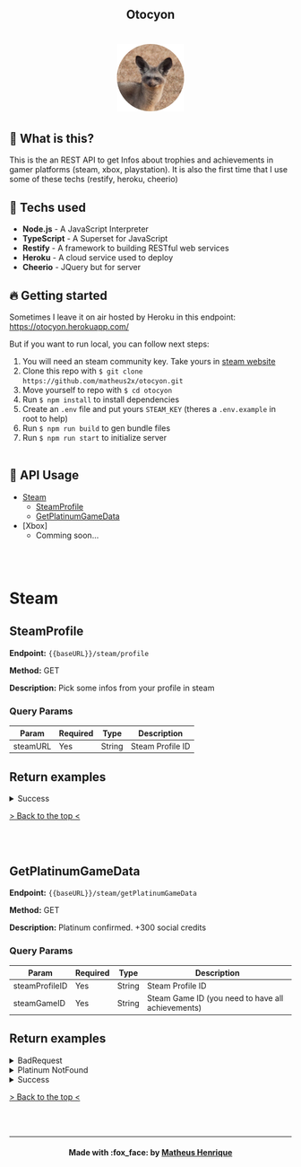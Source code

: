 <div id='top-document'/>


<p align="center">

  <h2 align="center">Otocyon</h2>
	<h1 align="center"><img src="./.github/otocyon-pic.png" alt="Otocyon megalotis" width="120"></h1>
</p>

## :thinking: What is this?

This is the an REST API to get Infos about trophies and achievements in gamer platforms (steam, xbox, playstation). It is also the first time that I use some of these techs (restify, heroku, cheerio)

## :rocket: Techs used

- **Node.js** - A JavaScript Interpreter
- **TypeScript** - A Superset for JavaScript
- **Restify** - A framework to building RESTful web services
- **Heroku** - A cloud service used to deploy
- **Cheerio** - JQuery but for server


## :fire: Getting started
Sometimes I leave it on air hosted by Heroku in this endpoint: https://otocyon.herokuapp.com/

But if you want to run local, you can follow next steps:<br>

1. You will need an steam community key. Take yours in [steam website](https://steamcommunity.com/dev/apikey)
2. Clone this repo with `$ git clone https://github.com/matheus2x/otocyon.git`
3. Move yourself to repo with `$ cd otocyon`
4. Run `$ npm install` to install dependencies
5. Create an `.env` file and put yours `STEAM_KEY` (theres a `.env.example` in root to help)
6. Run `$ npm run build` to gen bundle files
7. Run `$ npm run start` to initialize server
<br><br>

## :orange_book: API Usage

* [Steam](#steam)
	* [SteamProfile](#2)
	* [GetPlatinumGameData](#3)
* [Xbox]
	* Comming soon...


<br><br>

<div id='steam' />

# Steam


<div id='2' />


## SteamProfile
**Endpoint:** `{{baseURL}}/steam/profile`

**Method:** GET

**Description:** Pick some infos from your profile in steam

### Query Params
Param|Required|Type|Description
---|---|---|---
steamURL|Yes|String|Steam Profile ID



## Return examples
<details>
<summary>Success</summary>



**Status:** OK - **Code:** 200


```
 {
    "avatarImg": "https://steamcdn-a.akamaihd.net/steamcommunity/public/images/avatars/05/0564fb3e23aaab601433907a8a6d47de6231b883_full.jpg",
    "nickname": "FoxPerks",
    "steamID": "76561198104651572",
    "profileURL": "http://steamcommunity.com/profiles/76561198104651572"
}
```


</details>




[> Back to the top <](#top-document)

<br><br>




<div id='3' />


## GetPlatinumGameData
**Endpoint:** `{{baseURL}}/steam/getPlatinumGameData`

**Method:** GET

**Description:** Platinum confirmed. +300 social credits

### Query Params
Param|Required|Type|Description
---|---|---|---
steamProfileID|Yes|String|Steam Profile ID
steamGameID|Yes|String|Steam Game ID (you need to have all achievements)


## Return examples
<details>
<summary>BadRequest</summary>



**Status:** Bad Request - **Code:** 400


```
 {
    "BadRequest": "\"steamProfileID\" is required"
}
```


</details>



<details>
<summary>Platinum NotFound</summary>



**Status:** Not Found - **Code:** 404


```
 {
    "NotFound": "Player with ID \"76561198104651572\" doesn't have 100% of \"Marvel's Guardians of the Galaxy\""
}
```


</details>



<details>
<summary>Success</summary>



**Status:** OK - **Code:** 200


```
 {
    "platinumGameData": {
        "playerID": "76561198104651572",
        "gameID": "851850",
        "gameName": "DRAGON BALL Z: KAKAROT",
        "gameThumb": "https://steamcdn-a.akamaihd.net/steam/apps/851850/capsule_616x353.jpg",
        "achievsLength": 42,
        "totalTimePlayed": "62.45",
        "lastFiveAchievs": [
            {
                "name": "NEW_ACHIEVEMENT_1_0",
                "unlockTime": 1628473956,
                "icon": "https://steamcdn-a.akamaihd.net/steamcommunity/public/images/apps/851850/1bdbd3d7d5ffea5a9ac84a61b51f77458809dfdc.jpg"
            },
            {
                "name": "NEW_ACHIEVEMENT_1_40",
                "unlockTime": 1628473503,
                "icon": "https://steamcdn-a.akamaihd.net/steamcommunity/public/images/apps/851850/3f6310d607458acc3d041599659c4f54cc3fb0f6.jpg"
            },
            {
                "name": "NEW_ACHIEVEMENT_1_22",
                "unlockTime": 1628473307,
                "icon": "https://steamcdn-a.akamaihd.net/steamcommunity/public/images/apps/851850/a8f3294b17400715de34f09177d6ebf27101476c.jpg"
            },
            {
                "name": "NEW_ACHIEVEMENT_1_32",
                "unlockTime": 1628473060,
                "icon": "https://steamcdn-a.akamaihd.net/steamcommunity/public/images/apps/851850/16ccee04c64aa757c557407603a84dea1deee187.jpg"
            },
            {
                "name": "NEW_ACHIEVEMENT_1_16",
                "unlockTime": 1628456331,
                "icon": "https://steamcdn-a.akamaihd.net/steamcommunity/public/images/apps/851850/2b20caac700356c882f6c726d550e1ea1020810a.jpg"
            }
        ]
    }
}
```


</details>


[> Back to the top <](#top-document)

<br><br>

---

<h4 align="center">
    Made with :fox_face: by <a href="https://www.linkedin.com/in/matheus2x/" target="_blank">Matheus Henrique</a>
</h4>
